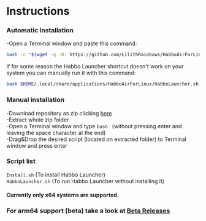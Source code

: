 # Instructions
### Automatic installation

-Open a Terminal window and paste this command:
```sh
bash -c "$(wget -q -O- https://github.com/LilithRainbows/HabboAirForLinux/raw/main/Install.sh)"
```
If for some reason the Habbo Launcher shortcut doesn't work on your system you can manually run it with this command:
```sh
bash $HOME/.local/share/applications/HabboAirForLinux/HabboLauncher.sh
```

### Manual installation

-Download repository as zip clicking [here](https://github.com/LilithRainbows/HabboAirForLinux/archive/refs/heads/main.zip)<br>
-Extract whole zip folder<br>
-Open a Terminal window and type ```bash ``` (without pressing enter and leaving the space character at the end)<br>
-Drag&Drop the desired script (located on extracted folder) to Terminal window and press enter<br>

### Script list
```Install.sh``` (To install Habbo Launcher)<br>
```HabboLauncher.sh``` (To run Habbo Launcher without installing it)

#### Currently only x64 systems are supported.
### For arm64 support (beta) take a look at [Beta Releases](https://github.com/LilithRainbows/HabboAirForLinux/releases/tag/beta)
